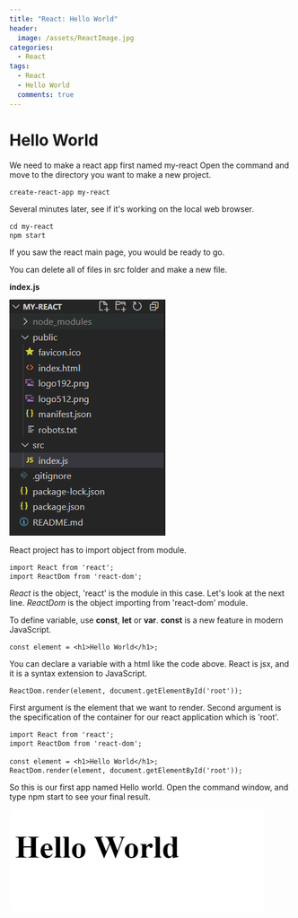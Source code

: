 ```yaml
---
title: "React: Hello World"
header:
  image: /assets/ReactImage.jpg
categories:
  - React
tags:
  - React
  - Hello World
  comments: true
---
```


# Hello World

We need to make a react app first named my-react
Open the command and move to the directory you want to make a new project. 

```
create-react-app my-react
```
Several minutes later, 
see if it's working on the local web browser. 

```
cd my-react
npm start
```
If you saw the react main page, you would be ready to go.

You can delete all of files in src folder and make a new file.

**index.js**

![Image react files](/assets/my-react-files.png)


React project has to import object from module.

```
import React from 'react';
import ReactDom from 'react-dom';
```

_React_ is the object, 'react' is the module in this case.
Let's look at the next line. _ReactDom_ is the object 
importing from 'react-dom' module.

To define variable, use **const**, **let** or **var**. 
**const** is a new feature in modern JavaScript.

```
const element = <h1>Hello World</h1>;
```

You can declare a variable with a html like the code above.
React is jsx, and it is a syntax extension to JavaScript.

```
ReactDom.render(element, document.getElementById('root'));
```

First argument is the element that we want to render.
Second argument is the specification of the container for our react application which is 'root'.

```
import React from 'react';
import ReactDom from 'react-dom';

const element = <h1>Hello World</h1>;
ReactDom.render(element, document.getElementById('root'));
```

So this is our first app named Hello world.
Open the command window, and type npm start to see your final result.


![Image react files](/assets/my-react-result.png)
